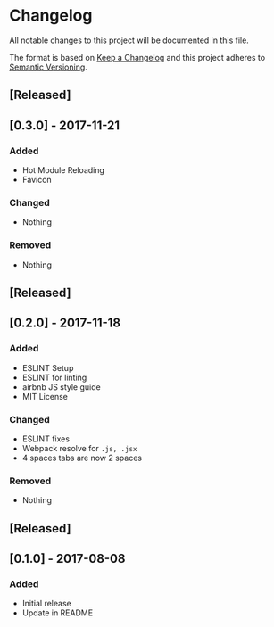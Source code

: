 # Changelog
All notable changes to this project will be documented in this file.

The format is based on [Keep a Changelog](http://keepachangelog.com/en/1.0.0/)
and this project adheres to [Semantic Versioning](http://semver.org/spec/v2.0.0.html).

## [Released]

## [0.3.0] - 2017-11-21
### Added
- Hot Module Reloading
- Favicon

### Changed
- Nothing

### Removed
- Nothing

## [Released]

## [0.2.0] - 2017-11-18
### Added
- ESLINT Setup
- ESLINT for linting
- airbnb JS style guide
- MIT License

### Changed
- ESLINT fixes
- Webpack resolve for ```.js, .jsx```
- 4 spaces tabs are now 2 spaces

### Removed
- Nothing

## [Released]

## [0.1.0] - 2017-08-08
### Added
- Initial release
- Update in README
